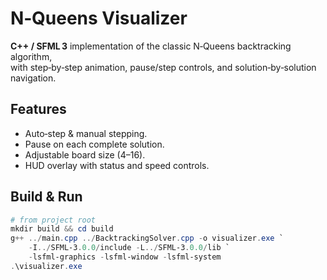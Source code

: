 # N‑Queens Visualizer

**C++ / SFML 3** implementation of the classic N‑Queens backtracking algorithm,  
with step‑by‑step animation, pause/step controls, and solution‑by‑solution navigation.

## Features
- Auto‑step & manual stepping.
- Pause on each complete solution.
- Adjustable board size (4–16).
- HUD overlay with status and speed controls.

## Build & Run

```powershell
# from project root
mkdir build && cd build
g++ ../main.cpp ../BacktrackingSolver.cpp -o visualizer.exe `
    -I../SFML-3.0.0/include -L../SFML-3.0.0/lib `
    -lsfml-graphics -lsfml-window -lsfml-system
.\visualizer.exe
